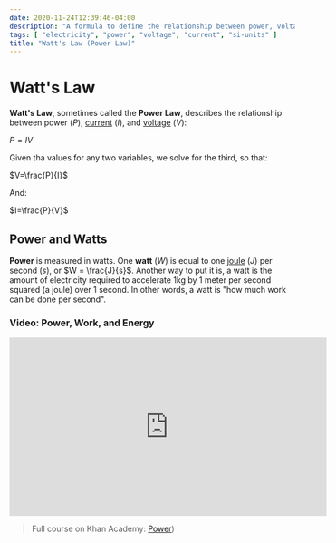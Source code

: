 ```yaml
---
date: 2020-11-24T12:39:46-04:00
description: "A formula to define the relationship between power, voltage, and current (P=IV)"
tags: [ "electricity", "power", "voltage", "current", "si-units" ]
title: "Watt's Law (Power Law)"
---
```


# Watt's Law

**Watt's Law**, sometimes called the **Power Law**, describes the relationship between power ($P$), [current](current.md) ($I$), and [voltage](voltage.md) ($V$):

$P=IV$

Given tha values for any two variables, we solve for the third, so that:

$V=\frac{P}{I}$

And:

$I=\frac{P}{V}$

## Power and Watts

**Power** is measured in watts. One **watt** ($W$) is equal to one [joule](physics.md) ($J$) per second ($s$), or $W = \frac{J}{s}$. Another way to put it is, a watt is the amount of electricity required to accelerate 1kg by 1 meter per second squared (a joule) over 1 second. In other words, a watt is "how much work can be done per second".

### Video: Power, Work, and Energy

<iframe width="560" height="315" src="https://www.youtube.com/embed/RpbxIG5HTf4" frameborder="0" allow="accelerometer; autoplay; clipboard-write; encrypted-media; gyroscope; picture-in-picture" allowfullscreen></iframe>

> Full course on Khan Academy: [Power](https://www.khanacademy.org/science/high-school-physics/work-and-energy-2/power-2/v/power))
